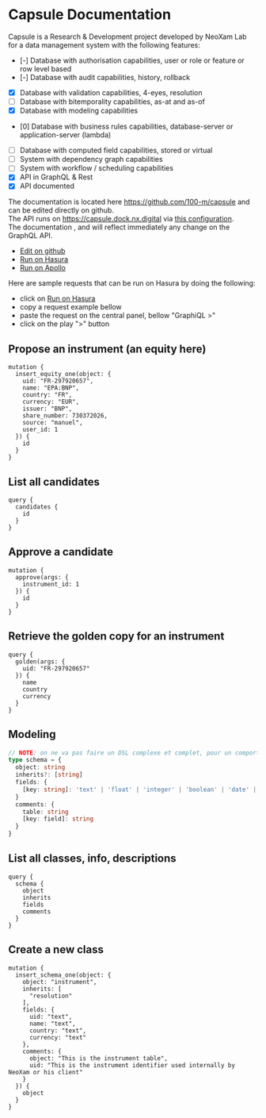 # Capsule Documentation

Capsule is a Research & Development project developed by NeoXam Lab for a data management system with the following features:
- [-] Database with authorisation capabilities, user or role or feature or row level based
- [-] Database with audit capabilities, history, rollback
- [x] Database with validation capabilities, 4-eyes, resolution
- [ ] Database with bitemporality capabilities, as-at and as-of
- [x] Database with modeling capabilities
- [0] Database with business rules capabilities, database-server or application-server (lambda)
- [ ] Database with computed field capabilities, stored or virtual
- [ ] System with dependency graph capabilities
- [ ] System with workflow / scheduling capabilities
- [x] API in GraphQL & Rest
- [x] API documented

The documentation is located here https://github.com/100-m/capsule and can be edited directly on github.  
The API runs on https://capsule.dock.nx.digital via [this configuration](https://github.com/100-m/capsule/blob/main/docker-compose.yml).  
The documentation , and will reflect immediately any change on the GraphQL API.

- [Edit on github](https://github.com/100-m/capsule/edit/main/README.md)  
- [Run on Hasura](https://capsule.dock.nx.digital/console)  
- [Run on Apollo](https://studio.apollographql.com/sandbox/explorer)  

Here are sample requests that can be run on Hasura by doing the following:
  - click on [Run on Hasura](https://capsule.dock.nx.digital/console)
  - copy a request example bellow
  - paste the request on the central panel, bellow "GraphiQL >"
  - click on the play ">" button

## Propose an instrument (an equity here)
```gql
mutation {
  insert_equity_one(object: {
    uid: "FR-297920657",
    name: "EPA:BNP",
    country: "FR",
    currency: "EUR",
    issuer: "BNP",
    share_number: 730372026,
    source: "manuel",
    user_id: 1
  }) {
    id
  }
}
```

## List all candidates
```gql
query {
  candidates {
    id
  }
}
```

## Approve a candidate
```gql
mutation {
  approve(args: {
    instrument_id: 1
  }) {
    id
  }
}
```

## Retrieve the golden copy for an instrument
```gql
query {
  golden(args: {
    uid: "FR-297920657"
  }) {
    name
    country
    currency
  }
}
```

## Modeling
```ts
// NOTE: on ne va pas faire un DSL complexe et complet, pour un comportement différent, plus de contraintes, des valeurs par default, etc... il faudra fait en SQL directement
type schema = {
  object: string
  inherits?: [string]
  fields: {
    [key: string]: 'text' | 'float' | 'integer' | 'boolean' | 'date' | 'time' | 'timestamp' | 'object'
  }
  comments: {
    table: string
    [key: field]: string
  }
}
```

## List all classes, info, descriptions
```gql
query {
  schema {
    object
    inherits
    fields
    comments
  }
}
```
## Create a new class
```gql
mutation {
  insert_schema_one(object: {
    object: "instrument",
    inherits: [
      "resolution"
    ],
    fields: {
      uid: "text",
      name: "text",
      country: "text",
      currency: "text"
    },
    comments: {
      object: "This is the instrument table",
      uid: "This is the instrument identifier used internally by NeoXam or his client"
    }
  }) {
    object
  }
}
```
